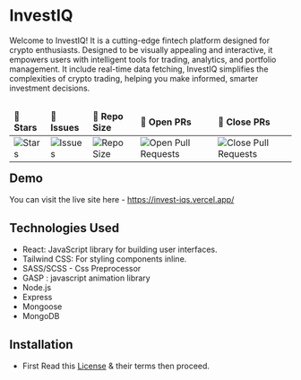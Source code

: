 # InvestIQ

Welcome to InvestIQ! It is a cutting-edge fintech platform designed for crypto enthusiasts. Designed to be visually appealing and interactive, it empowers users with intelligent tools for trading, analytics, and portfolio management. It include real-time data fetching, InvestIQ simplifies the complexities of crypto trading, helping you make informed, smarter investment decisions.

<table align="left">
    <thead align="left">
        <tr border: 1px;>
            <td><b>🌟 Stars</b></td>
            <td><b>🐛 Issues</b></td>
            <td><b>📏 Repo Size</b></td>
            <td><b>🔔 Open PRs</b></td>
            <td><b>🔕 Close PRs</b></td>
        </tr>
     </thead>
    <tbody>
         <tr>
            <td><img alt="Stars" src="https://img.shields.io/github/stars/UjjwalSaini07/InvestIQ?style=flat&logo=github"/></td>
            <td><img alt="Issues" src="https://img.shields.io/github/issues/UjjwalSaini07/InvestIQ?style=flat&logo=github"/></td>
            <td><img alt="Repo Size" src="https://img.shields.io/github/repo-size/UjjwalSaini07/InvestIQ?style=flat&logo=github"/></td>
            <td><img alt="Open Pull Requests" src="https://img.shields.io/github/issues-pr/UjjwalSaini0/InvestIQ?style=flat&logo=github"/></td>
           <td><img alt="Close Pull Requests" src="https://img.shields.io/github/issues-pr-closed/UjjwalSaini07/InvestIQ?style=flat&color=critical&logo=github"/></td>
        </tr>
    </tbody>
</table>
<br/>
<br/>
<br/>

## Demo
You can visit the live site here - https://invest-iqs.vercel.app/

## Technologies Used
- React: JavaScript library for building user interfaces.
- Tailwind CSS: For styling components inline.
- SASS/SCSS - Css Preprocessor
- GASP : javascript animation library
- Node.js
- Express
- Mongoose
- MongoDB

## Installation

- First Read this [License](https://github.com/UjjwalSaini07/InvestIQ/blob/main/LICENSE) & their terms then proceed.

